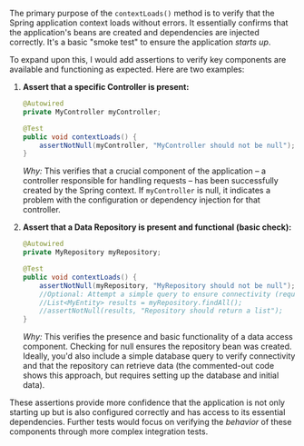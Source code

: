 The primary purpose of the `contextLoads()` method is to verify that the Spring application context loads without errors. It essentially confirms that the application's beans are created and dependencies are injected correctly. It's a basic "smoke test" to ensure the application *starts up*.

To expand upon this, I would add assertions to verify key components are available and functioning as expected. Here are two examples:

1. **Assert that a specific Controller is present:**
   ```java
   @Autowired
   private MyController myController;

   @Test
   public void contextLoads() {
       assertNotNull(myController, "MyController should not be null");
   }
   ```
   *Why:* This verifies that a crucial component of the application – a controller responsible for handling requests – has been successfully created by the Spring context.  If `myController` is null, it indicates a problem with the configuration or dependency injection for that controller.

2. **Assert that a Data Repository is present and functional (basic check):**
   ```java
   @Autowired
   private MyRepository myRepository;

   @Test
   public void contextLoads() {
       assertNotNull(myRepository, "MyRepository should not be null");
       //Optional: Attempt a simple query to ensure connectivity (requires setup)
       //List<MyEntity> results = myRepository.findAll();
       //assertNotNull(results, "Repository should return a list");
   }
   ```
   *Why:* This verifies the presence and basic functionality of a data access component. Checking for null ensures the repository bean was created.  Ideally, you'd also include a simple database query to verify connectivity and that the repository can retrieve data (the commented-out code shows this approach, but requires setting up the database and initial data).

These assertions provide more confidence that the application is not only starting up but is also configured correctly and has access to its essential dependencies.  Further tests would focus on verifying the *behavior* of these components through more complex integration tests.